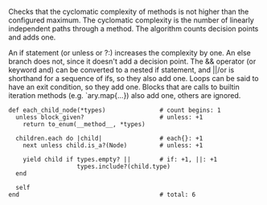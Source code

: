 Checks that the cyclomatic complexity of methods is not higher
than the configured maximum. The cyclomatic complexity is the number of
linearly independent paths through a method. The algorithm counts
decision points and adds one.

An if statement (or unless or ?:) increases the complexity by one. An
else branch does not, since it doesn't add a decision point. The &&
operator (or keyword and) can be converted to a nested if statement,
and ||/or is shorthand for a sequence of ifs, so they also add one.
Loops can be said to have an exit condition, so they add one.
Blocks that are calls to builtin iteration methods
(e.g. `ary.map{...}) also add one, others are ignored.

    def each_child_node(*types)               # count begins: 1
      unless block_given?                     # unless: +1
        return to_enum(__method__, *types)

      children.each do |child|                # each{}: +1
        next unless child.is_a?(Node)         # unless: +1

        yield child if types.empty? ||        # if: +1, ||: +1
                       types.include?(child.type)
      end

      self
    end                                       # total: 6